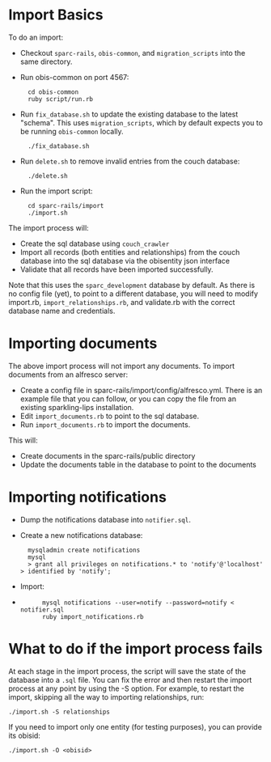 # Import Basics #

To do an import:

* Checkout `sparc-rails`, `obis-common`, and `migration_scripts` into
  the same directory.

* Run obis-common on port 4567:

        cd obis-common
        ruby script/run.rb

* Run `fix_database.sh` to update the existing database to the latest
  "schema".  This uses `migration_scripts`, which by default expects you
  to be running `obis-common` locally.

        ./fix_database.sh

* Run `delete.sh` to remove invalid entries from the couch database:

        ./delete.sh

* Run the import script:

        cd sparc-rails/import
        ./import.sh

The import process will:

* Create the sql database using `couch_crawler`
* Import all records (both entities and relationships) from the couch
  database into the sql database via the obisentity json interface
* Validate that all records have been imported successfully.

Note that this uses the `sparc_development` database by default.  As
there is no config file (yet), to point to a different database, you
will need to modify import.rb, `import_relationships.rb`, and
validate.rb with the correct database name and credentials.


# Importing documents #

The above import process will not import any documents.  To import
documents from an alfresco server:

* Create a config file in sparc-rails/import/config/alfresco.yml.  There
  is an example file that you can follow, or you can copy the file from
  an existing sparkling-lips installation.
* Edit `import_documents.rb` to point to the sql database.
* Run `import_documents.rb` to import the documents.

This will:

* Create documents in the sparc-rails/public directory
* Update the documents table in the database to point to the documents


# Importing notifications #

* Dump the notifications database into `notifier.sql`.

* Create a new notifications database:

        mysqladmin create notifications
        mysql
        > grant all privileges on notifications.* to 'notify'@'localhost' > identified by 'notify';

* Import:
* 
            mysql notifications --user=notify --password=notify < notifier.sql
            ruby import_notifications.rb


# What to do if the import process fails #

At each stage in the import process, the script will save the state of
the database into a `.sql` file.  You can fix the error and then restart
the import process at any point by using the -S option.  For example, to
restart the import, skipping all the way to importing relationships,
run:

    ./import.sh -S relationships

If you need to import only one entity (for testing purposes), you can
provide its obisid:

    ./import.sh -O <obisid>


